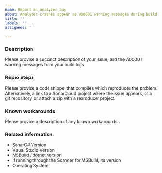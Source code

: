 ```yaml
---
name: Report an analyzer bug
about: Analyzer crashes appear as AD0001 warning messages during build.
title: ''
labels: ''
assignees: ''

---
```


### Description

Please provide a succinct description of your issue, and the AD0001 warning messages from your build logs.

### Repro steps

Please provide a code snippet that compiles which reproduces the problem. Alternatively, a link to a SonarCloud project where the issue appears, or a git repository, or attach a zip with a reproducer project.

### Known workarounds

Please provide a description of any known workarounds.

### Related information

* SonarC# Version
* Visual Studio Version
* MSBuild / dotnet version
* If running through the Scanner for MSBuild, its version
* Operating System
